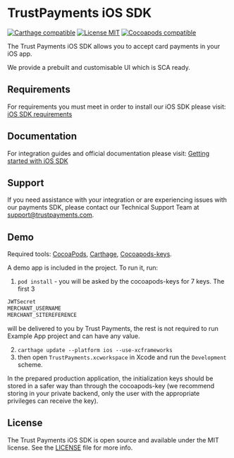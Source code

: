 # TrustPayments iOS SDK

[![Carthage compatible](https://img.shields.io/badge/Carthage-compatible-4BC51D.svg?style=flat)](https://github.com/Carthage/Carthage)
[![License MIT](https://img.shields.io/cocoapods/l/TrustKit.svg?style=flat)](https://en.wikipedia.org/wiki/MIT_License)
[![Cocoapods compatible](https://img.shields.io/cocoapods/v/TrustPayments)](https://github.com/CocoaPods/CocoaPods)

The Trust Payments iOS SDK allows you to accept card payments in your iOS app.

We provide a prebuilt and customisable UI which is SCA ready.

## Requirements
For requirements you must meet in order to install our iOS SDK please visit: [iOS SDK requirements](https://help.trustpayments.com/hc/en-us/articles/4402990317201-iOS-SDK-requirements)


## Documentation
For integration guides and official documentation please visit: [Getting started with iOS SDK](https://help.trustpayments.com/hc/en-us/articles/4404014691985-Getting-started-with-iOS-SDK)

## Support
If you need assistance with your integration or are experiencing issues with our payments SDK, please contact our Technical Support Team at support@trustpayments.com.

## Demo

Required tools: [CocoaPods](https://cocoapods.org), [Carthage](https://github.com/Carthage/Carthage), [Cocoapods-keys](https://github.com/orta/cocoapods-keys).

A demo app is included in the project. To run it, run: 
1. `pod install` - you will be asked by the cocoapods-keys for 7 keys. The first 3 
```xml
JWTSecret
MERCHANT_USERNAME
MERCHANT_SITEREFERENCE
```
will be delivered to you by Trust Payments, the rest is not required to run Example App project and can have any value. 

2. `carthage update --platform ios --use-xcframeworks`
3. then open `TrustPayments.xcworkspace` in Xcode and run the `Development` scheme.

In the prepared production application, the initialization keys should be stored in a safer way than through the cocoapods-key (we recommend storing in your private backend, only the user with the appropriate privileges can receive the key).

## License

The Trust Payments iOS SDK is open source and available under the MIT license. See the [LICENSE](LICENSE) file for more info.